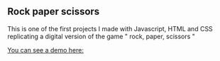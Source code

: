 ## Rock paper scissors

This is one of the first projects I made with Javascript, HTML and CSS replicating a digital version of the game " rock, paper, scissors "

[You can see a demo here:](https://www.behance.net/gallery/97723705/Rock-Paper-Scissors-Javascript-HTML-CSS-game)

